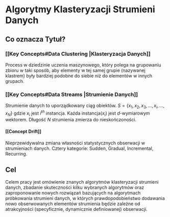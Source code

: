# Algorytmy Klasteryzacji Strumieni Danych

## Co oznacza Tytuł?

### [[Key Concepts#Data Clustering |Klasteryzacja Danych]]
Process w dziedzinie uczenia maszynowego, który polega na grupowaniu zbioru w taki sposób, aby elementy w tej samej grupie (nazywanej klastrem) były bardziej podobne do siebie niż do elementów w innych grupach.
### [[Key Concepts#Data Streams |Strumienie Danych]]

Strumienie danych to uporządkowany ciąg obiektów. $S = \{ x_1, x_2, x_3,\dots, x_i, \dots, x_N\}$ gdzie $x_i$ jest $i^{th}$ instancja. Każda instancja($x_i$) jest $d$-wymiarowym wektorem. Długość $N$ strumienia zmierza do nieskończoności.

#### [[Concept Drift]]
Nieprzewidywalna zmiana własności statystycznych obserwacji w strumieniach danych. Cztery kategorie: Sudden, Gradual, Incremental, Recurring. 

## Cel
Celem pracy jest omówienie znanych algorytmów klasteryzacji strumieni danych, zbadanie skuteczności kilku wybranych algorytmów oraz zaproponowanie nowych rozwiązań bazujących na algorytmach próbkowania strumieni danych, w których prawdopodobieństwo dodawania nowo obserwowanych elementów strumienia będzie zależne od atrakcyjności (specyficznie, dynamicznie definiowanej) obserwacji.


